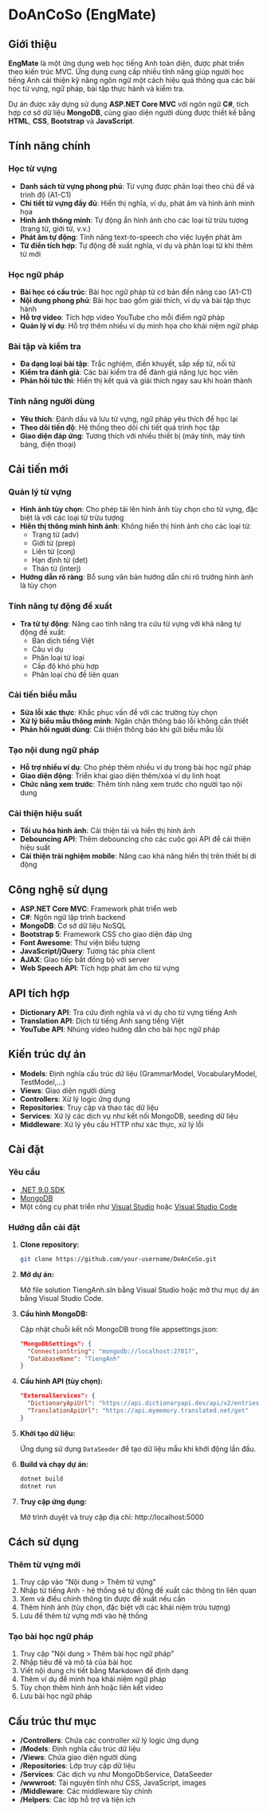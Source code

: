 # DoAnCoSo (EngMate)

## Giới thiệu

**EngMate** là một ứng dụng web học tiếng Anh toàn diện, được phát triển theo kiến trúc MVC. Ứng dụng cung cấp nhiều tính năng giúp người học tiếng Anh cải thiện kỹ năng ngôn ngữ một cách hiệu quả thông qua các bài học từ vựng, ngữ pháp, bài tập thực hành và kiểm tra.

Dự án được xây dựng sử dụng **ASP.NET Core MVC** với ngôn ngữ **C#**, tích hợp cơ sở dữ liệu **MongoDB**, cùng giao diện người dùng được thiết kế bằng **HTML**, **CSS**, **Bootstrap** và **JavaScript**.

## Tính năng chính

### Học từ vựng
- **Danh sách từ vựng phong phú**: Từ vựng được phân loại theo chủ đề và trình độ (A1-C1)
- **Chi tiết từ vựng đầy đủ**: Hiển thị nghĩa, ví dụ, phát âm và hình ảnh minh họa
- **Hình ảnh thông minh**: Tự động ẩn hình ảnh cho các loại từ trừu tượng (trạng từ, giới từ, v.v.)
- **Phát âm tự động**: Tính năng text-to-speech cho việc luyện phát âm
- **Từ điển tích hợp**: Tự động đề xuất nghĩa, ví dụ và phân loại từ khi thêm từ mới

### Học ngữ pháp
- **Bài học có cấu trúc**: Bài học ngữ pháp từ cơ bản đến nâng cao (A1-C1)
- **Nội dung phong phú**: Bài học bao gồm giải thích, ví dụ và bài tập thực hành
- **Hỗ trợ video**: Tích hợp video YouTube cho mỗi điểm ngữ pháp
- **Quản lý ví dụ**: Hỗ trợ thêm nhiều ví dụ minh họa cho khái niệm ngữ pháp

### Bài tập và kiểm tra
- **Đa dạng loại bài tập**: Trắc nghiệm, điền khuyết, sắp xếp từ, nối từ
- **Kiểm tra đánh giá**: Các bài kiểm tra để đánh giá năng lực học viên
- **Phản hồi tức thì**: Hiển thị kết quả và giải thích ngay sau khi hoàn thành

### Tính năng người dùng
- **Yêu thích**: Đánh dấu và lưu từ vựng, ngữ pháp yêu thích để học lại
- **Theo dõi tiến độ**: Hệ thống theo dõi chi tiết quá trình học tập
- **Giao diện đáp ứng**: Tương thích với nhiều thiết bị (máy tính, máy tính bảng, điện thoại)

## Cải tiến mới

### Quản lý từ vựng
- **Hình ảnh tùy chọn**: Cho phép tải lên hình ảnh tùy chọn cho từ vựng, đặc biệt là với các loại từ trừu tượng
- **Hiển thị thông minh hình ảnh**: Không hiển thị hình ảnh cho các loại từ:
  - Trạng từ (adv)
  - Giới từ (prep)
  - Liên từ (conj)
  - Hạn định từ (det)
  - Thán từ (interj)
- **Hướng dẫn rõ ràng**: Bổ sung văn bản hướng dẫn chỉ rõ trường hình ảnh là tùy chọn

### Tính năng tự động đề xuất
- **Tra từ tự động**: Nâng cao tính năng tra cứu từ vựng với khả năng tự động đề xuất:
  - Bản dịch tiếng Việt
  - Câu ví dụ
  - Phân loại từ loại
  - Cấp độ khó phù hợp
  - Phân loại chủ đề liên quan

### Cải tiến biểu mẫu
- **Sửa lỗi xác thực**: Khắc phục vấn đề với các trường tùy chọn
- **Xử lý biểu mẫu thông minh**: Ngăn chặn thông báo lỗi không cần thiết
- **Phản hồi người dùng**: Cải thiện thông báo khi gửi biểu mẫu lỗi

### Tạo nội dung ngữ pháp
- **Hỗ trợ nhiều ví dụ**: Cho phép thêm nhiều ví dụ trong bài học ngữ pháp
- **Giao diện động**: Triển khai giao diện thêm/xóa ví dụ linh hoạt
- **Chức năng xem trước**: Thêm tính năng xem trước cho người tạo nội dung

### Cải thiện hiệu suất
- **Tối ưu hóa hình ảnh**: Cải thiện tải và hiển thị hình ảnh
- **Debouncing API**: Thêm debouncing cho các cuộc gọi API để cải thiện hiệu suất
- **Cải thiện trải nghiệm mobile**: Nâng cao khả năng hiển thị trên thiết bị di động

## Công nghệ sử dụng

- **ASP.NET Core MVC**: Framework phát triển web
- **C#**: Ngôn ngữ lập trình backend
- **MongoDB**: Cơ sở dữ liệu NoSQL
- **Bootstrap 5**: Framework CSS cho giao diện đáp ứng
- **Font Awesome**: Thư viện biểu tượng
- **JavaScript/jQuery**: Tương tác phía client
- **AJAX**: Giao tiếp bất đồng bộ với server
- **Web Speech API**: Tích hợp phát âm cho từ vựng

## API tích hợp
- **Dictionary API**: Tra cứu định nghĩa và ví dụ cho từ vựng tiếng Anh
- **Translation API**: Dịch từ tiếng Anh sang tiếng Việt
- **YouTube API**: Nhúng video hướng dẫn cho bài học ngữ pháp

## Kiến trúc dự án

- **Models**: Định nghĩa cấu trúc dữ liệu (GrammarModel, VocabularyModel, TestModel,...)
- **Views**: Giao diện người dùng
- **Controllers**: Xử lý logic ứng dụng
- **Repositories**: Truy cập và thao tác dữ liệu
- **Services**: Xử lý các dịch vụ như kết nối MongoDB, seeding dữ liệu
- **Middleware**: Xử lý yêu cầu HTTP như xác thực, xử lý lỗi

## Cài đặt

### Yêu cầu

- [.NET 9.0 SDK](https://dotnet.microsoft.com/en-us/download/dotnet/9.0)
- [MongoDB](https://www.mongodb.com/try/download/community)
- Một công cụ phát triển như [Visual Studio](https://visualstudio.microsoft.com/) hoặc [Visual Studio Code](https://code.visualstudio.com/)

### Hướng dẫn cài đặt

1. **Clone repository:**

   ```bash
   git clone https://github.com/your-username/DoAnCoSo.git
   ```

2. **Mở dự án:**

   Mở file solution TiengAnh.sln bằng Visual Studio hoặc mở thư mục dự án bằng Visual Studio Code.

3. **Cấu hình MongoDB:**

   Cập nhật chuỗi kết nối MongoDB trong file appsettings.json:
   
   ```json
   "MongoDbSettings": {
     "ConnectionString": "mongodb://localhost:27017",
     "DatabaseName": "TiengAnh"
   }
   ```

4. **Cấu hình API (tùy chọn):**

   ```json
   "ExternalServices": {
     "DictionaryApiUrl": "https://api.dictionaryapi.dev/api/v2/entries/en",
     "TranslationApiUrl": "https://api.mymemory.translated.net/get"
   }
   ```

5. **Khởi tạo dữ liệu:**

   Ứng dụng sử dụng `DataSeeder` để tạo dữ liệu mẫu khi khởi động lần đầu.

6. **Build và chạy dự án:**

   ```bash
   dotnet build
   dotnet run
   ```

7. **Truy cập ứng dụng:**

   Mở trình duyệt và truy cập địa chỉ: http://localhost:5000

## Cách sử dụng

### Thêm từ vựng mới
1. Truy cập vào "Nội dung > Thêm từ vựng"
2. Nhập từ tiếng Anh - hệ thống sẽ tự động đề xuất các thông tin liên quan
3. Xem và điều chỉnh thông tin được đề xuất nếu cần
4. Thêm hình ảnh (tùy chọn, đặc biệt với các khái niệm trừu tượng)
5. Lưu để thêm từ vựng mới vào hệ thống

### Tạo bài học ngữ pháp
1. Truy cập "Nội dung > Thêm bài học ngữ pháp"
2. Nhập tiêu đề và mô tả của bài học
3. Viết nội dung chi tiết bằng Markdown để định dạng
4. Thêm ví dụ để minh họa khái niệm ngữ pháp
5. Tùy chọn thêm hình ảnh hoặc liên kết video
6. Lưu bài học ngữ pháp

## Cấu trúc thư mục

- **/Controllers**: Chứa các controller xử lý logic ứng dụng
- **/Models**: Định nghĩa cấu trúc dữ liệu
- **/Views**: Chứa giao diện người dùng
- **/Repositories**: Lớp truy cập dữ liệu
- **/Services**: Các dịch vụ như MongoDbService, DataSeeder
- **/wwwroot**: Tài nguyên tĩnh như CSS, JavaScript, images
- **/Middleware**: Các middleware tùy chỉnh
- **/Helpers**: Các lớp hỗ trợ và tiện ích
